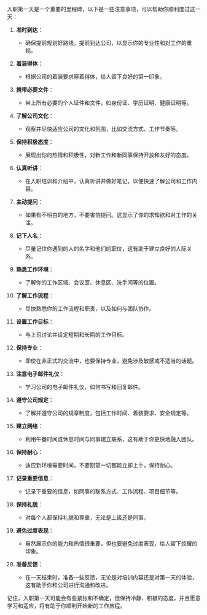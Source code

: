 入职第一天是一个重要的里程碑，以下是一些注意事项，可以帮助你顺利度过这一天：

1. **准时到达**：
   - 确保提前规划好路线，提前到达公司，以显示你的专业性和对工作的重视。

2. **着装得体**：
   - 根据公司的着装要求穿着得体，给人留下良好的第一印象。

3. **携带必要文件**：
   - 带上所有必要的个人证件和文件，如身份证、学历证明、健康证明等。

4. **了解公司文化**：
   - 观察并尽快适应公司的文化和氛围，比如交流方式、工作节奏等。

5. **保持积极态度**：
   - 展现出你的热情和积极性，对新工作和新同事保持开放和友好的态度。

6. **认真听讲**：
   - 在入职培训和介绍中，认真听讲并做好笔记，以便快速了解公司和工作内容。

7. **主动提问**：
   - 如果有不明白的地方，不要害怕提问。这显示了你的求知欲和对工作的关注。

8. **记下人名**：
   - 尽量记住你遇到的人的名字和他们的职位，这有助于建立良好的人际关系。

9. **熟悉工作环境**：
   - 了解你的工作区域、会议室、休息区、洗手间等的位置。

10. **了解工作流程**：
    - 尽快熟悉你的工作流程和职责，以及如何与团队协作。

11. **设置工作目标**：
    - 与上司讨论并设定短期和长期的工作目标。

12. **保持专业**：
    - 即使在非正式的交流中，也要保持专业，避免涉及敏感或不适当的话题。

13. **注意电子邮件礼仪**：
    - 学习公司的电子邮件礼仪，如何书写和回复邮件。

14. **遵守公司规定**：
    - 了解并遵守公司的规章制度，包括工作时间、着装要求、安全规定等。

15. **建立网络**：
    - 利用午餐时间或休息时间与同事建立联系，这有助于你更快地融入团队。

16. **保持耐心**：
    - 适应新环境需要时间，不要期望一切都能立即上手，保持耐心。

17. **记录重要信息**：
    - 记录下重要的信息，如同事的联系方式、工作流程、项目细节等。

18. **保持礼貌**：
    - 对每个人都保持礼貌和尊重，无论是上级还是同事。

19. **避免过度表现**：
    - 虽然展示你的能力和热情很重要，但也要避免过度表现，给人留下炫耀的印象。

20. **准备反馈**：
    - 在一天结束时，准备一些反馈，无论是对培训内容还是对第一天的体验，这有助于你和公司进行沟通和改进。

记住，入职第一天可能会有些紧张和不确定，但保持冷静、积极的态度，并且愿意学习和适应，将有助于你顺利开始新的工作旅程。
